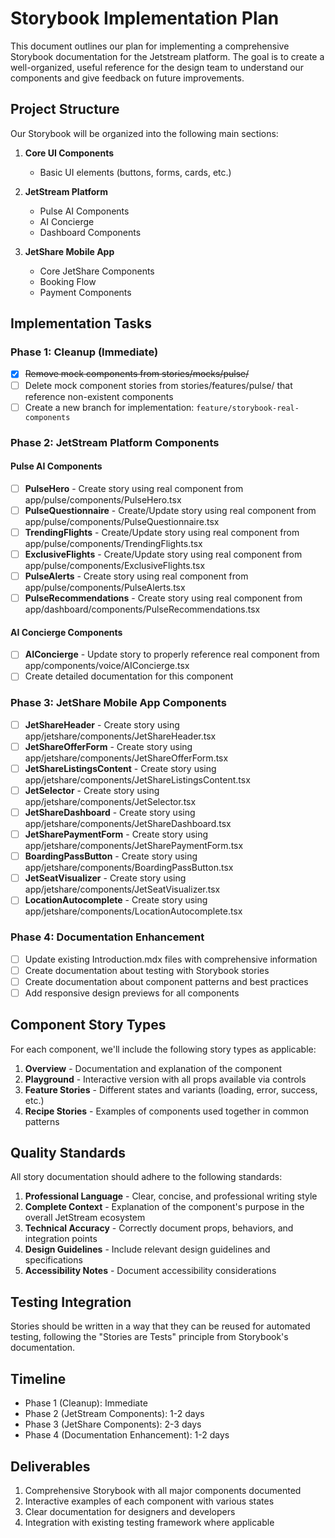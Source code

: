 # Storybook Implementation Plan

This document outlines our plan for implementing a comprehensive Storybook documentation for the Jetstream platform. The goal is to create a well-organized, useful reference for the design team to understand our components and give feedback on future improvements.

## Project Structure

Our Storybook will be organized into the following main sections:

1. **Core UI Components**
   - Basic UI elements (buttons, forms, cards, etc.)

2. **JetStream Platform**
   - Pulse AI Components
   - AI Concierge
   - Dashboard Components

3. **JetShare Mobile App**
   - Core JetShare Components
   - Booking Flow
   - Payment Components

## Implementation Tasks

### Phase 1: Cleanup (Immediate)

- [x] ~~Remove mock components from stories/mocks/pulse/~~
- [ ] Delete mock component stories from stories/features/pulse/ that reference non-existent components
- [ ] Create a new branch for implementation: `feature/storybook-real-components`

### Phase 2: JetStream Platform Components

#### Pulse AI Components

- [ ] **PulseHero** - Create story using real component from app/pulse/components/PulseHero.tsx
- [ ] **PulseQuestionnaire** - Create/Update story using real component from app/pulse/components/PulseQuestionnaire.tsx
- [ ] **TrendingFlights** - Create/Update story using real component from app/pulse/components/TrendingFlights.tsx
- [ ] **ExclusiveFlights** - Create/Update story using real component from app/pulse/components/ExclusiveFlights.tsx
- [ ] **PulseAlerts** - Create story using real component from app/pulse/components/PulseAlerts.tsx
- [ ] **PulseRecommendations** - Create story using real component from app/dashboard/components/PulseRecommendations.tsx

#### AI Concierge Components

- [ ] **AIConcierge** - Update story to properly reference real component from app/components/voice/AIConcierge.tsx
- [ ] Create detailed documentation for this component

### Phase 3: JetShare Mobile App Components

- [ ] **JetShareHeader** - Create story using app/jetshare/components/JetShareHeader.tsx 
- [ ] **JetShareOfferForm** - Create story using app/jetshare/components/JetShareOfferForm.tsx
- [ ] **JetShareListingsContent** - Create story using app/jetshare/components/JetShareListingsContent.tsx
- [ ] **JetSelector** - Create story using app/jetshare/components/JetSelector.tsx
- [ ] **JetShareDashboard** - Create story using app/jetshare/components/JetShareDashboard.tsx
- [ ] **JetSharePaymentForm** - Create story using app/jetshare/components/JetSharePaymentForm.tsx
- [ ] **BoardingPassButton** - Create story using app/jetshare/components/BoardingPassButton.tsx
- [ ] **JetSeatVisualizer** - Create story using app/jetshare/components/JetSeatVisualizer.tsx
- [ ] **LocationAutocomplete** - Create story using app/jetshare/components/LocationAutocomplete.tsx

### Phase 4: Documentation Enhancement

- [ ] Update existing Introduction.mdx files with comprehensive information
- [ ] Create documentation about testing with Storybook stories
- [ ] Create documentation about component patterns and best practices
- [ ] Add responsive design previews for all components

## Component Story Types

For each component, we'll include the following story types as applicable:

1. **Overview** - Documentation and explanation of the component
2. **Playground** - Interactive version with all props available via controls
3. **Feature Stories** - Different states and variants (loading, error, success, etc.)
4. **Recipe Stories** - Examples of components used together in common patterns

## Quality Standards

All story documentation should adhere to the following standards:

1. **Professional Language** - Clear, concise, and professional writing style
2. **Complete Context** - Explanation of the component's purpose in the overall JetStream ecosystem
3. **Technical Accuracy** - Correctly document props, behaviors, and integration points
4. **Design Guidelines** - Include relevant design guidelines and specifications
5. **Accessibility Notes** - Document accessibility considerations

## Testing Integration

Stories should be written in a way that they can be reused for automated testing, following the "Stories are Tests" principle from Storybook's documentation.

## Timeline

- Phase 1 (Cleanup): Immediate
- Phase 2 (JetStream Components): 1-2 days
- Phase 3 (JetShare Components): 2-3 days
- Phase 4 (Documentation Enhancement): 1-2 days

## Deliverables

1. Comprehensive Storybook with all major components documented
2. Interactive examples of each component with various states
3. Clear documentation for designers and developers
4. Integration with existing testing framework where applicable 